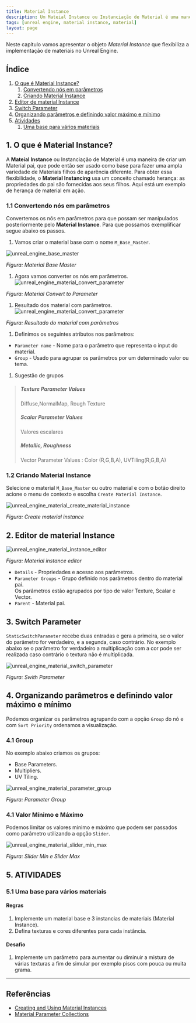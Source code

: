 ```yaml
---
title: Material Instance
description: Um Mateial Instance ou Instanciação de Material é uma maneira de criar um Material pai, que pode então ser usado como base para fazer uma ampla variedade de Materiais filhos de aparência diferente.
tags: [unreal engine, material instance, material]
layout: page
---
```


Neste capitulo vamos apresentar o objeto *Material Instance* que flexibiliza a implementação de materiais no Unreal Engine.

## Índice
1. [O que é Material Instance?](#1)
    1. [Convertendo nós em parâmetros](#1.1)
    1. [Criando Material Instance](#1.2)
1. [Editor de material Instance](#2)
1. [Switch Parameter](#3)
1. [Organizando parâmetros e definindo valor máximo e mínimo](#4)
1. [Atividades](#5)
    1. [Uma base para vários materiais ](#5.1)

<a name="1"></a>
## 1. O que é Material Instance?
A **Mateial Instance** ou Instanciação de Material é uma maneira de criar um Material pai, que pode então ser usado como base para fazer uma ampla variedade de Materiais filhos de aparência diferente. Para obter essa flexibilidade, o **Material Instancing** usa um conceito chamado herança: as propriedades do pai são fornecidas aos seus filhos. Aqui está um exemplo de herança de material em ação.

<a name="1.1"></a>
### 1.1 Convertendo nós em parâmetros
Convertemos os nós em parâmetros para que possam ser manipulados posteriormente pelo **Material Instance**. Para que possamos exemplificar segue abaixo os passos.

1. Vamos criar o material base com o nome `M_Base_Master`.     

  ![unreal_engine_base_master](imagens/materiais/unreal_engine_base_master.jpg)     

  *Figura: Material Base Master*

1. Agora vamos converter os nós em parâmetros.           
  ![unreal_engine_material_convert_parameter](imagens/materiais/unreal_engine_material_convert_parameter.jpg)   

  *Figura: Material Convert to Parameter*       

1. Resultado dos material com parâmetros.
  ![unreal_engine_material_convert_parameter](imagens/materiais/unreal_engine_base_master_with_parameter.jpg)     

  *Figura: Resultado do material com parâmetros*

1. Definimos os seguintes atributos nos parâmetros:
  - `Parameter name` - Nome para o parâmetro que representa o input do material.
  - `Group` - Usado para agrupar os parâmetros por um determinado valor ou tema.        

1.  Sugestão de grupos
  > ##### Texture Parameter Values
  > Diffuse,NormalMap, Rough Texture
  > ##### Scalar Parameter Values
  > Valores escalares
  > ##### Metallic, Roughness
  > Vector Parameter Values : Color (R,G,B,A), UVTiling(R,G,B,A)

<a name="1.2"></a>
### 1.2 Criando Material Instance
Selecione o material `M_Base_Master` ou outro material e com o botão direito acione o menu de contexto e escolha `Create Material Instance`.     

![unreal_engine_material_create_material_instance](imagens/materiais/unreal_engine_material_create_material_instance.jpg)   

*Figura: Create material instance*

<a name="2"></a>
## 2. Editor de material Instance
![unreal_engine_material_instance_editor](imagens/materiais/unreal_engine_material_instance_editor.jpg)  

*Figura: Material instance editor*

- `Details` - Propriedades e acesso aos parâmetros.
- `Parameter Groups` - Grupo definido nos parâmetros dentro do material pai.      
  Os parâmetros estão agrupados por tipo de valor Texture, Scalar e Vector.
- `Parent` - Material pai.

<a name="3"></a>
## 3. Switch Parameter
`StaticSwitchParameter` recebe duas entradas e gera a primeira, se o valor do parâmetro for verdadeiro, e a segunda, caso contrário. No exemplo abaixo se o parâmetro for verdadeiro a multiplicação com a cor pode ser realizada caso contrário o textura não é multiplicada.

![unreal_engine_material_switch_parameter](imagens/materiais/unreal_engine_material_switch_parameter.jpg)

*Figura: Swith Parameter*

<a name="4"></a>
## 4. Organizando parâmetros e definindo valor máximo e mínimo
Podemos organizar os parâmetros agrupando com a opção `Group` do nó e com `Sort Priority` ordenamos a visualização.

<a name="4.1"></a>
### 4.1 Group
No exemplo abaixo criamos os grupos:
- Base Parameters.
- Multipliers.
- UV Tiling.

![unreal_engine_material_parameter_group](imagens/materiais/unreal_engine_material_parameter_group.jpg)     

*Figura: Parameter Group*

<a name="4.2"></a>
### 4.1 Valor Mínimo e Máximo
Podemos limitar os valores mínimo e máximo que podem ser passados como parâmetro utilizando a opção `Slider`.

![unreal_engine_material_slider_min_max](imagens/materiais/unreal_engine_material_slider_min_max.jpg)

*Figura: Slider Min e Slider Max*

<a name="5"></a>
## 5. ATIVIDADES

<a name="5.1"></a>
### 5.1 Uma base para vários materiais
#### Regras
1. Implemente um material base e 3 instancias de materiais (Material Instance).
1. Defina texturas e cores diferentes para cada instância.

#### Desafio      
1. Implemente um parâmetro para aumentar ou diminuir a mistura de várias texturas a fim de simular por exemplo pisos com pouca ou muita grama.

***

## Referências
- [Creating and Using Material Instances](https://docs.unrealengine.com/en-US/RenderingAndGraphics/Materials/HowTo/Instancing/index.html)
- [Material Parameter Collections](https://www.unrealengine.com/en-US/blog/material-parameter-collections)
